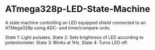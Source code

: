 # ATmega328p-LED-State-Machine
A state machine controlling an LED equipped shield connected to an ATMega328p using ADC- and timer/compare units.

State 1: Light pulsates.
State 2: Sets brightness of LED according to potentiometer.
State 3: Blinks at 1Hz.
State 4: Turns LED off.
